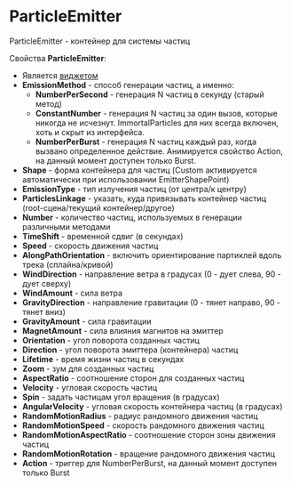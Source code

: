 # ParticleEmitter

ParticleEmitter - контейнер для системы частиц

Свойства **ParticleEmitter**:

* Является [виджетом](../widget.md)
* **EmissionMethod** - способ генерации частиц, а именно:
    * **NumberPerSecond** - генерация N частиц в секунду (старый метод)
    * **ConstantNumber** - генерация N частиц за один вызов, которые никогда не исчезнут. ImmortalParticles для них всегда включен, хоть и скрыт из интерфейса.
    * **NumberPerBurst** - генерация N частиц каждый раз, когда вызвано определенное действие. Анимируется свойство Action, на данный момент доступен только Burst.
* **Shape** - форма контейнера для частиц (Custom активируется автоматически при использовании EmitterShapePoint)
* **EmissionType** - тип излучения частиц (от центра/к центру)
* **ParticlesLinkage** - указать, куда привязывать контейнер частиц (root-сцена/текущий контейнер/другое)
* **Number** - количество частиц, используемых в генерации различными методами
* **TimeShift** - временной сдвиг (в секундах)
* **Speed** - скорость движения частиц
* **AlongPathOrientation** - включить ориентирование партиклей вдоль трека (сплайна/кривой)
* **WindDirection** - направление ветра в градусах (0 - дует слева, 90 - дует сверху)
* **WindAmount** - сила ветра
* **GravityDirection** - направление гравитации (0 - тянет направо, 90 - тянет вниз)
* **GravityAmount** - сила гравитации
* **MagnetAmount** - сила влияния магнитов на эмиттер
* **Orientation** - угол поворота созданных частиц
* **Direction** - угол поворота эмиттера (контейнера) частиц
* **Lifetime** - время жизни частиц в секундах
* **Zoom** - зум для созданных частиц
* **AspectRatio** - соотношение сторон для созданных частиц
* **Velocity** - угловая скорость частиц
* **Spin** - задать частицам угол вращения (в градусах)
* **AngularVelocity** - угловая скорость контейнера частиц (в градусах)
* **RandomMotionRadius** - радиус рандомного движения частиц
* **RandomMotionSpeed** - скорость рандомного движения частиц
* **RandomMotionAspectRatio** - соотношение сторон зоны движения частиц
* **RandomMotionRotation** - вращение рандомного движения частиц
* **Action** - триггер для NumberPerBurst, на данный момент доступен только Burst
